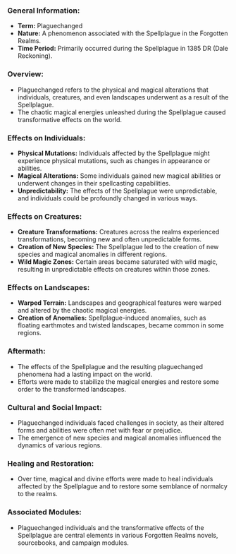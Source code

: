 ### General Information:

- **Term:** Plaguechanged
- **Nature:** A phenomenon associated with the Spellplague in the Forgotten Realms.
- **Time Period:** Primarily occurred during the Spellplague in 1385 DR (Dale Reckoning).

### Overview:

- Plaguechanged refers to the physical and magical alterations that individuals, creatures, and even landscapes underwent as a result of the Spellplague.
- The chaotic magical energies unleashed during the Spellplague caused transformative effects on the world.

### Effects on Individuals:

- **Physical Mutations:** Individuals affected by the Spellplague might experience physical mutations, such as changes in appearance or abilities.
- **Magical Alterations:** Some individuals gained new magical abilities or underwent changes in their spellcasting capabilities.
- **Unpredictability:** The effects of the Spellplague were unpredictable, and individuals could be profoundly changed in various ways.

### Effects on Creatures:

- **Creature Transformations:** Creatures across the realms experienced transformations, becoming new and often unpredictable forms.
- **Creation of New Species:** The Spellplague led to the creation of new species and magical anomalies in different regions.
- **Wild Magic Zones:** Certain areas became saturated with wild magic, resulting in unpredictable effects on creatures within those zones.

### Effects on Landscapes:

- **Warped Terrain:** Landscapes and geographical features were warped and altered by the chaotic magical energies.
- **Creation of Anomalies:** Spellplague-induced anomalies, such as floating earthmotes and twisted landscapes, became common in some regions.

### Aftermath:

- The effects of the Spellplague and the resulting plaguechanged phenomena had a lasting impact on the world.
- Efforts were made to stabilize the magical energies and restore some order to the transformed landscapes.

### Cultural and Social Impact:

- Plaguechanged individuals faced challenges in society, as their altered forms and abilities were often met with fear or prejudice.
- The emergence of new species and magical anomalies influenced the dynamics of various regions.

### Healing and Restoration:

- Over time, magical and divine efforts were made to heal individuals affected by the Spellplague and to restore some semblance of normalcy to the realms.

### Associated Modules:

- Plaguechanged individuals and the transformative effects of the Spellplague are central elements in various Forgotten Realms novels, sourcebooks, and campaign modules.